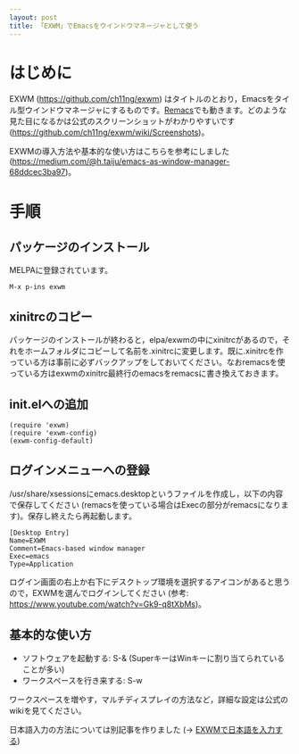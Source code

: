 ```yaml
---
layout: post
title: 「EXWM」でEmacsをウインドウマネージャとして使う
---
```


# はじめに

EXWM (<https://github.com/ch11ng/exwm>) はタイトルのとおり，Emacsをタイル型ウインドウマネージャにするものです。[Remacs](https://github.com/Wilfred/remacs)でも動きます。どのような見た目になるかは公式のスクリーンショットがわかりやすいです (<https://github.com/ch11ng/exwm/wiki/Screenshots>)。

EXWMの導入方法や基本的な使い方はこちらを参考にしました (<https://medium.com/@h.taiju/emacs-as-window-manager-68ddcec3ba97>)。

# 手順

## パッケージのインストール

MELPAに登録されています。

    M-x p-ins exwm

## xinitrcのコピー

パッケージのインストールが終わると，elpa/exwmの中にxinitrcがあるので，それをホームフォルダにコピーして名前を.xinitrcに変更します。既に.xinitrcを作っている方は事前に必ずバックアップをしておいてください。なおremacsを使っている方はexwmのxinitrc最終行のemacsをremacsに書き換えておきます。

## init.elへの追加

    (require 'exwm)
    (require 'exwm-config)
    (exwm-config-default)

## ログインメニューへの登録

/usr/share/xsessionsにemacs.desktopというファイルを作成し，以下の内容で保存してください (remacsを使っている場合はExecの部分がremacsになります)。保存し終えたら再起動します。

    [Desktop Entry]
    Name=EXWM
    Comment=Emacs-based window manager
    Exec=emacs
    Type=Application

ログイン画面の右上か右下にデスクトップ環境を選択するアイコンがあると思うので，EXWMを選んでログインしてください (参考: <https://www.youtube.com/watch?v=Gk9-q8tXbMs>)。

## 基本的な使い方

-   ソフトウェアを起動する: S-& (SuperキーはWinキーに割り当てられていることが多い)
-   ワークスペースを行き来する: S-w

ワークスペースを増やす，マルチディスプレイの方法など，詳細な設定は公式のwikiを見てください。

日本語入力の方法については別記事を作りました (→ [EXWMで日本語を入力する](https://jamcha-aa.github.io/2018/03/12/exwm-jp.html))
